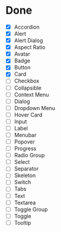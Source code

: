 # Done

- [x] Accordion
- [x] Alert
- [x] Alert Dialog
- [x] Aspect Ratio
- [x] Avatar
- [x] Badge
- [x] Button
- [x] Card
- [ ] Checkbox
- [ ] Collapsible
- [ ] Context Menu
- [ ] Dialog
- [ ] Dropdown Menu
- [ ] Hover Card
- [ ] Input
- [ ] Label
- [ ] Menubar
- [ ] Popover
- [ ] Progress
- [ ] Radio Group
- [ ] Select
- [ ] Separator
- [ ] Skeleton
- [ ] Switch
- [ ] Tabs
- [ ] Text
- [ ] Textarea
- [ ] Toggle Group
- [ ] Toggle
- [ ] Tooltip
